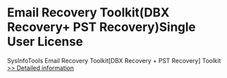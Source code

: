 # Email Recovery Toolkit(DBX Recovery+ PST Recovery)Single User License
SysInfoTools Email Recovery Toolkit[DBX Recovery + PST Recovery] Toolkit
[>> Detailed information](https://secure.shareit.com/shareit/product.html?productid=300725582&affiliateid=200057808)